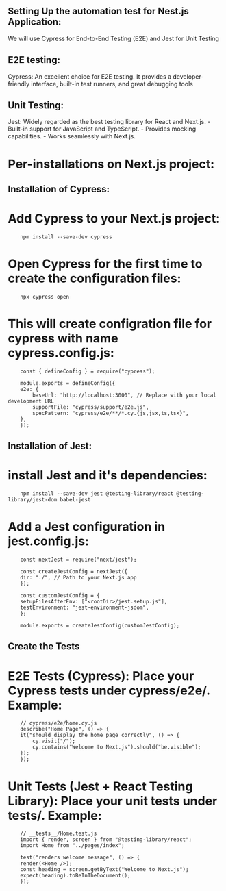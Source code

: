 ## Setting Up the automation test for Nest.js Application:

We will use Cypress for End-to-End Testing (E2E) and Jest for Unit Testing

## E2E testing:

Cypress: An excellent choice for E2E testing. It provides a developer-friendly interface, built-in test runners, and great debugging tools

## Unit Testing:

Jest: Widely regarded as the best testing library for React and Next.js.
    - Built-in support for JavaScript and TypeScript.
    - Provides mocking capabilities.
    - Works seamlessly with Next.js.

# Per-installations on Next.js project:

## Installation of Cypress:

# Add Cypress to your Next.js project:

        npm install --save-dev cypress

# Open Cypress for the first time to create the configuration files:

        npx cypress open

# This will create configration file for cypress with name cypress.config.js:

        const { defineConfig } = require("cypress");

        module.exports = defineConfig({
        e2e: {
            baseUrl: "http://localhost:3000", // Replace with your local development URL
            supportFile: "cypress/support/e2e.js",
            specPattern: "cypress/e2e/**/*.cy.{js,jsx,ts,tsx}",
        },
        });

## Installation of Jest:

# install Jest and it's dependencies:

        npm install --save-dev jest @testing-library/react @testing-library/jest-dom babel-jest

# Add a Jest configuration in jest.config.js:

        const nextJest = require("next/jest");

        const createJestConfig = nextJest({
        dir: "./", // Path to your Next.js app
        });

        const customJestConfig = {
        setupFilesAfterEnv: ["<rootDir>/jest.setup.js"],
        testEnvironment: "jest-environment-jsdom",
        };

        module.exports = createJestConfig(customJestConfig);

## Create the Tests

# E2E Tests (Cypress): Place your Cypress tests under cypress/e2e/. Example:

        // cypress/e2e/home.cy.js
        describe("Home Page", () => {
        it("should display the home page correctly", () => {
            cy.visit("/");
            cy.contains("Welcome to Next.js").should("be.visible");
        });
        });

# Unit Tests (Jest + React Testing Library): Place your unit tests under __tests__/. Example:

        // __tests__/Home.test.js
        import { render, screen } from "@testing-library/react";
        import Home from "../pages/index";

        test("renders welcome message", () => {
        render(<Home />);
        const heading = screen.getByText("Welcome to Next.js");
        expect(heading).toBeInTheDocument();
        });

